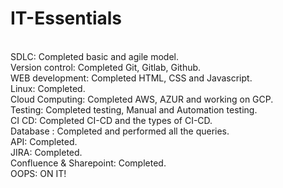 # IT-Essentials

<br>SDLC: Completed basic and agile model.
<br>
Version control: Completed Git, Gitlab, Github.
<br>
WEB development: Completed HTML, CSS and Javascript.
<br>
Linux: Completed.
<br>
Cloud Computing: Completed AWS, AZUR and working on GCP.
<br>
Testing: Completed testing, Manual and Automation testing.
<br>
CI CD: Completed CI-CD and the types of CI-CD.
<br>
Database : Completed and performed all the queries.
<br>
API: Completed.
<br>
JIRA: Completed.
<br>
Confluence & Sharepoint: Completed.
<br>
OOPS: ON IT!



